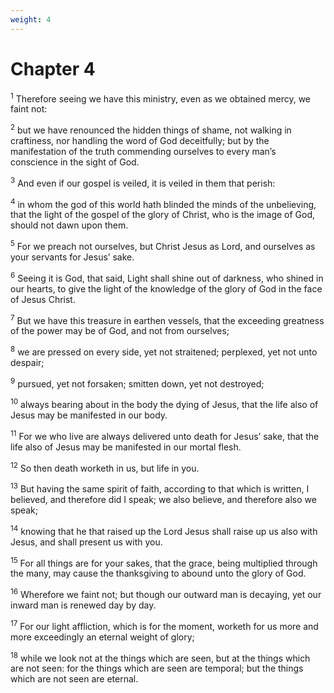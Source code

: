 ```yaml
---
weight: 4
---
```


# Chapter 4

<sup>1</sup> Therefore seeing we have this ministry, even as we obtained mercy, we faint not: 

<sup>2</sup> but we have renounced the hidden things of shame, not walking in craftiness, nor handling the word of God deceitfully; but by the manifestation of the truth commending ourselves to every man’s conscience in the sight of God. 

<sup>3</sup> And even if our gospel is veiled, it is veiled in them that perish: 

<sup>4</sup> in whom the god of this world hath blinded the minds of the unbelieving, that the light of the gospel of the glory of Christ, who is the image of God, should not dawn upon them. 

<sup>5</sup> For we preach not ourselves, but Christ Jesus as Lord, and ourselves as your servants for Jesus’ sake. 

<sup>6</sup> Seeing it is God, that said, Light shall shine out of darkness, who shined in our hearts, to give the light of the knowledge of the glory of God in the face of Jesus Christ. 

<sup>7</sup> But we have this treasure in earthen vessels, that the exceeding greatness of the power may be of God, and not from ourselves; 

<sup>8</sup> we are pressed on every side, yet not straitened; perplexed, yet not unto despair; 

<sup>9</sup> pursued, yet not forsaken; smitten down, yet not destroyed; 

<sup>10</sup> always bearing about in the body the dying of Jesus, that the life also of Jesus may be manifested in our body. 

<sup>11</sup> For we who live are always delivered unto death for Jesus’ sake, that the life also of Jesus may be manifested in our mortal flesh. 

<sup>12</sup> So then death worketh in us, but life in you. 

<sup>13</sup> But having the same spirit of faith, according to that which is written, I believed, and therefore did I speak; we also believe, and therefore also we speak; 

<sup>14</sup> knowing that he that raised up the Lord Jesus shall raise up us also with Jesus, and shall present us with you. 

<sup>15</sup> For all things are for your sakes, that the grace, being multiplied through the many, may cause the thanksgiving to abound unto the glory of God. 

<sup>16</sup> Wherefore we faint not; but though our outward man is decaying, yet our inward man is renewed day by day. 

<sup>17</sup> For our light affliction, which is for the moment, worketh for us more and more exceedingly an eternal weight of glory; 

<sup>18</sup> while we look not at the things which are seen, but at the things which are not seen: for the things which are seen are temporal; but the things which are not seen are eternal. 


